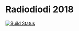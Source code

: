 # Radiodiodi 2018

[![Build Status](https://travis-ci.org/radiodiodi/radiodiodi2018.svg?branch=master)](https://travis-ci.org/radiodiodi/radiodiodi2018)